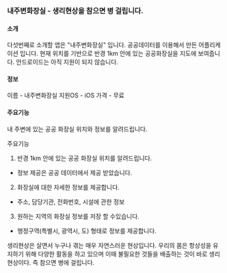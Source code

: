 ### 내주변화장실 - 생리현상을 참으면 병 걸립니다.

#### 소개
다섯번째로 소개할 앱은 "내주변화장실" 입니다.
공공데이터를 이용해서 만든 어플리케이션 입니다.
현재 위치를 기반으로 반경 1km 안에 있는 공공화장실을 지도에 보여줍니다.
안드로이드는 아직 지원이 되지 않습니다.

#### 정보
이름 - 내주변화장실
지원OS - iOS
가격 - 무료

#### 주요기능
내 주변에 있는 공공 화장실 위치와 정보를 알려드립니다.

주요기능
1) 반경 1km 안에 있는 공공 화장실 위치를 알려드립니다.
 - 정보 제공은 공공 데이터에서 제공 받았습니다.

2) 화장실에 대한 자세한 정보를 제공합니다.
 - 주소, 담당기관, 전화번호, 시설에 관한 정보

3) 원하는 지역의 화장실 정보를 저장 할 수있습니다.
 - 행정구역(특별시, 광역시, 도) 형태로 정보를 제공합니다.

생리현상은 살면서 누구나 겪는 매우 자연스러운 현상입니다. 우리의 몸은 항상성을 유지하기 위해 다양한 활동을 하고 있으며 이때 불필요한 것들을 배출하는 것이 바로 생리현상이다. 즉 참으면 병에 걸립니다.


